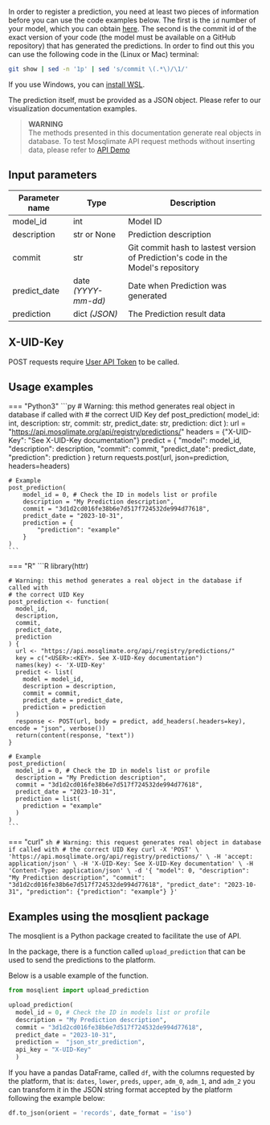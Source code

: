 In order to register a prediction, you need at least two pieces of information before you can use the code examples below. The first is the `id` number of your model, which you can obtain [here](https://api.mosqlimate.org/models/). The second is the commit id of the exact version of your code (the model must be available on a GitHub repository) that has generated the predictions. In order to find out this you can use the following code in the (Linux or Mac) terminal:

```bash
git show | sed -n '1p' | sed 's/commit \(.*\)/\1/'
``` 

If you use Windows, you can [install WSL](https://ubuntu.com/tutorials/install-ubuntu-on-wsl2-on-windows-11-with-gui-support#1-overview).

The prediction itself, must be provided as a JSON object. Please refer to our visualization documentation examples.

> **WARNING**  
> The methods presented in this documentation generate real objects in database. To test Mosqlimate API request methods without inserting data, please refer to [API Demo](https://api.mosqlimate.org/api/docs)

## Input parameters 
| Parameter name | Type | Description |
|--|--|--|
| model_id | int | Model ID | 
| description | str or None | Prediction description |
| commit | str | Git commit hash to lastest version of Prediction's code in the Model's repository |
| predict_date | date _(YYYY-mm-dd)_ | Date when Prediction was generated |
| prediction | dict _(JSON)_ | The Prediction result data |

## X-UID-Key
POST requests require [User API Token](uid-key.md) to be called.

## Usage examples

=== "Python3"
    ```py
    # Warning: this method generates real object in database if called with
    # the correct UID Key
    def post_prediction(
        model_id: int, 
        description: str, 
        commit: str, 
        predict_date: str, 
        prediction: dict
    ):
        url = "https://api.mosqlimate.org/api/registry/predictions/"
        headers = {"X-UID-Key": "See X-UID-Key documentation"}
        predict = {
            "model": model_id,
            "description": description,
            "commit": commit,
            "predict_date": predict_date,
            "prediction": prediction
        }
        return requests.post(url, json=prediction, headers=headers)


    # Example
    post_prediction(
        model_id = 0, # Check the ID in models list or profile
        description = "My Prediction description",
        commit = "3d1d2cd016fe38b6e7d517f724532de994d77618",
        predict_date = "2023-10-31",
        prediction = {
            "prediction": "example"
        }
    )
    ```

=== "R"
    ```R
    library(httr)

    # Warning: this method generates a real object in the database if called with
    # the correct UID Key
    post_prediction <- function(
      model_id,
      description,
      commit,
      predict_date,
      prediction
    ) {
      url <- "https://api.mosqlimate.org/api/registry/predictions/"
      key = c("<USER>:<KEY>. See X-UID-Key documentation")
      names(key) <- 'X-UID-Key'
      predict <- list(
        model = model_id,
        description = description,
        commit = commit,
        predict_date = predict_date,
        prediction = prediction
      )
      response <- POST(url, body = predict, add_headers(.headers=key),  encode = "json", verbose())
      return(content(response, "text"))
    }

    # Example
    post_prediction(
      model_id = 0, # Check the ID in models list or profile
      description = "My Prediction description",
      commit = "3d1d2cd016fe38b6e7d517f724532de994d77618",
      predict_date = "2023-10-31",
      prediction = list(
        prediction = "example"
      )
    )
    ```

=== "curl"
    ```sh
    # Warning: this request generates real object in database if called with
    # the correct UID Key
    curl -X 'POST' \
      'https://api.mosqlimate.org/api/registry/predictions/' \
      -H 'accept: application/json' \
      -H 'X-UID-Key: See X-UID-Key documentation' \
      -H 'Content-Type: application/json' \
      -d '{
      "model": 0,
      "description": "My Prediction description",
      "commit": "3d1d2cd016fe38b6e7d517f724532de994d77618",
      "predict_date": "2023-10-31",
      "prediction": {"prediction": "example"}
    }'   
    ```

## Examples using the mosqlient package

The mosqlient is a Python package created to facilitate the use of API. 

In the package, there is a function called `upload_prediction` that can be used to send the predictions to the platform. 

Below is a usable example of the function.
```py
from mosqlient import upload_prediction

upload_prediction(
  model_id = 0, # Check the ID in models list or profile
  description = "My Prediction description",
  commit = "3d1d2cd016fe38b6e7d517f724532de994d77618",
  predict_date = "2023-10-31",
  prediction =  "json_str_prediction",
  api_key = "X-UID-Key"
  )
```

If you have a pandas DataFrame, called `df`, with the columns requested by the platform, that is: `dates`, `lower`, `preds`, `upper`, `adm_0`, `adm_1`, and `adm_2` you can transform it in the JSON string format accepted by the platform following the example below: 
```py
df.to_json(orient = 'records', date_format = 'iso')
```

